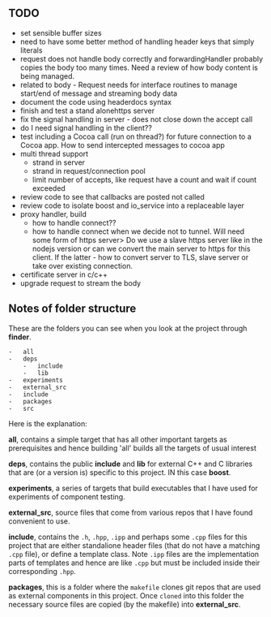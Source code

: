 ## TODO
-	set sensible buffer sizes
-	need to have some better method of handling header keys that simply literals
-	request does not handle body correctly and forwardingHandler probably copies the body too many times. Need a review of how body content is being managed. 
-	related to body - Request needs for interface routines to manage start/end of message and streaming body data
-	document the code using headerdocs syntax
-	finish and test a stand alonehttps server
-	fix the signal handling in server - does not close down the accept call
-	do I need signal handling in the client??
-	test including a Cocoa call (run on thread?) for future connection to a Cocoa app. How to send intercepted messages to cocoa app
-	multi thread support
	-	strand in server
	-	strand in request/connection pool
	-	limit number of accepts, like request have a count and wait if count exceeded
-	review code to see that callbacks are posted not called
-	review code to isolate boost and io_service into a replaceable layer
-	proxy handler, build
	-	how to handle connect??
	-	how to handle connect when we decide not to tunnel. Will need some form of  https server> Do we use a slave https server like in the nodejs version or can we convert the main server to https for this client. If the latter - how to convert server to TLS, slave server or take over existing connection.
-	certificate server in c/c++
-	upgrade request to stream the body


## Notes of folder structure
These are the folders you can see when you look at the project through __finder__.

	-	all
	-	deps
		-	include
		-	lib
	-	experiments
	-	external_src
	-	include
	-	packages
	-	src
	
Here is the explanation:

__all__, contains a simple target that has all other important targets as prerequisites and hence building 'all' builds all the targets of usual interest 

__deps__, contains the public __include__ and __lib__ for external C++ and C libraries that are (or a version is) specific to this project. IN this case __boost__.

__experiments__, a series of targets that build executables that I have used for experiments of component testing.

__external_src__, source files that come from various repos that I have found convenient to use.

__include__, contains the `.h`, `.hpp`, `.ipp` and perhaps some `.cpp` files for this project that are either standalione header files (that do not have a matching `.cpp` file), or define a template class. Note `.ipp` files are the implementation parts of templates and hence are like `.cpp` but must be included inside their corresponding `.hpp`.

__packages__, this is a folder where the `makefile` clones git repos that are used as external components in this project. Once `cloned` into this folder the necessary source files are copied (by the makefile) into __external_src__. 